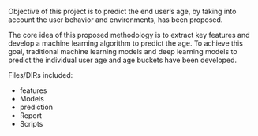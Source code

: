 
Objective of this project is to predict the end user’s age, by taking into account the user behavior and environments, has been proposed. 

The core idea of this proposed methodology is to extract key features and develop a machine learning algorithm to predict the age.
To achieve this goal, traditional machine learning models and deep learning models to predict the individual user age and age buckets 
have been developed. 

Files/DIRs included:
  * features
  * Models
  * prediction
  * Report
  * Scripts
